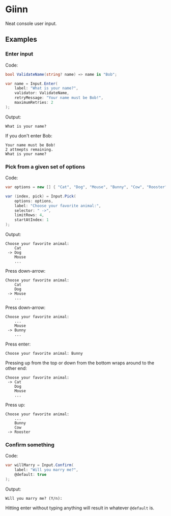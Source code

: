 # Giinn

Neat console user input.


## Examples

### Enter input

Code:
```csharp
bool ValidateName(string? name) => name is "Bob";

var name = Input.Enter(
    label: "What is your name?",
    validator: ValidateName,
    retryMessage: "Your name must be Bob!",
    maximumRetries: 2
);
```
Output:
```
What is your name?
```
If you don't enter Bob: 
```
Your name must be Bob!
2 attmepts remaining.
What is your name? 
```


### Pick from a given set of options
Code: 
```csharp
var options = new [] { "Cat", "Dog", "Mouse", "Bunny", "Cow", "Rooster" };

var (index, pick) = Input.Pick(
    options: options,
    label: "Choose your favorite animal:",
    selector: " ->",
    limitRows: 4,
    startAtIndex: 1
);
```

Output: 
```
Choose your favorite animal:
    Cat
 -> Dog
    Mouse
    ...
```
Press down-arrow:
```
Choose your favorite animal:
    Cat
    Dog
 -> Mouse
    ...
```
Press down-arrow:
```
Choose your favorite animal:
    ...
    Mouse
 -> Bunny
    ...
```
Press enter:
```
Choose your favorite animal: Bunny
```

Pressing up from the top or down from the bottom wraps around to the other end:

```
Choose your favorite animal:
 -> Cat
    Dog
    Mouse
    ...
```

Press up:
```
Choose your favorite animal:
    ...
    Bunny
    Cow
 -> Rooster
```

### Confirm something
Code: 
```csharp
var willMarry = Input.Confirm(
    label: "Will you marry me?",
    @default: true
);
```

Output:
```
Will you marry me? (Y/n): 
```
Hitting enter without typing anything will result in whatever `@default` is. 

